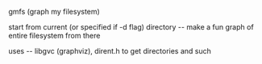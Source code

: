 gmfs (graph my filesystem)

start from current (or specified if -d flag) directory -- make a fun graph of entire filesystem from there

uses -- libgvc (graphviz), dirent.h to get directories and such



